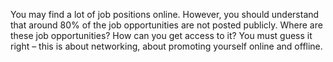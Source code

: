 You may find a lot of job positions online. However, you should understand that around 80% of the job opportunities are not posted publicly. Where are these job opportunities? How can you get access to it? You must guess it right – this is about networking, about promoting yourself online and offline.